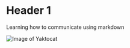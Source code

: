 # Header 1

Learning how to communicate using markdown

![Image of Yaktocat](https://octodex.github.com/images/yaktocat.png)
